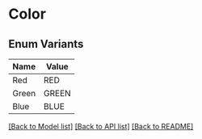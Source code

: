 # Color

## Enum Variants

| Name | Value |
|---- | -----|
| Red | RED |
| Green | GREEN |
| Blue | BLUE |


[[Back to Model list]](../README.md#documentation-for-models) [[Back to API list]](../README.md#documentation-for-api-endpoints) [[Back to README]](../README.md)


